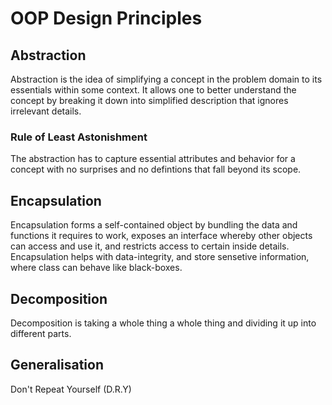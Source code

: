 # OOP Design Principles

## Abstraction

Abstraction is the idea of simplifying a concept in the problem domain to its essentials within some context.
It allows one to better understand the concept by breaking it down into simplified description that ignores
irrelevant details.

### Rule of Least Astonishment

The abstraction has to capture essential attributes and behavior for a concept with no surprises and no
defintions that fall beyond its scope.

## Encapsulation

Encapsulation forms a self-contained object by bundling the data and functions it requires to work,
exposes an interface whereby other objects can access and use it, and restricts access to certain
inside details.
Encapsulation helps with data-integrity, and store sensetive information, where class can behave like black-boxes.

## Decomposition

Decomposition is taking a whole thing a whole thing and dividing it up into different parts.

## Generalisation

Don't Repeat Yourself (D.R.Y)